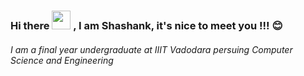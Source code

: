 ### Hi there  <img src="https://media.giphy.com/media/hvRJCLFzcasrR4ia7z/giphy.gif" width="30px"> , I am Shashank, it's nice to meet you !!! 😊
###### I am a final year undergraduate at IIIT Vadodara persuing Computer Science and Engineering

